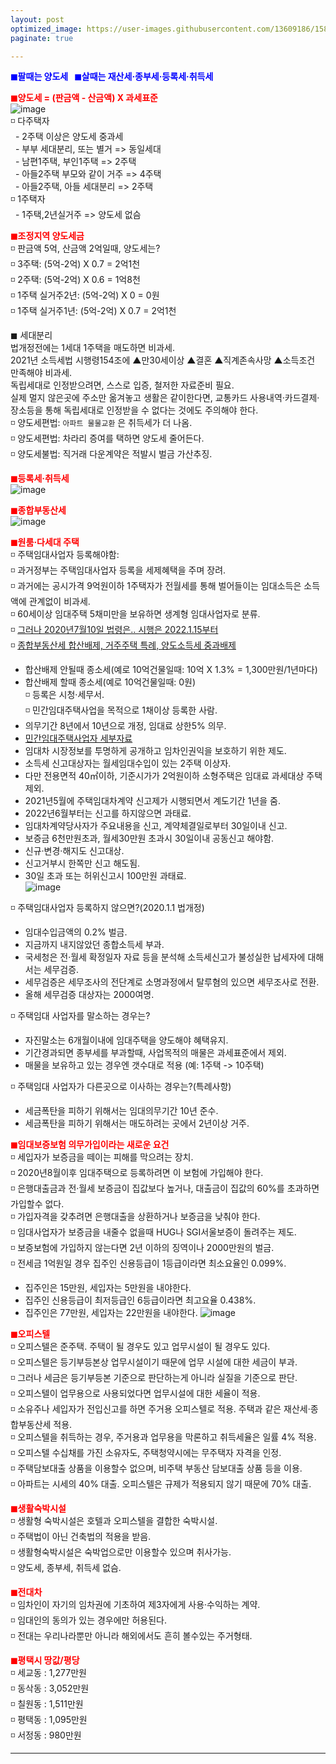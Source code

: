 ```yaml
---
layout: post
optimized_image: https://user-images.githubusercontent.com/13609186/158834851-5c5d7736-001b-448d-8bb6-eb99f2f16233.jpg
paginate: true

---
```

<span style="color:blue">**◼팔때는 양도세 &nbsp;&nbsp;◼살때는 재산세·종부세·등록세·취득세**</span><br>

<span style="color:red">**◼양도세 = (판금액 - 산금액) X 과세표준**</span><br>
![image](https://thumb.mt.co.kr/06/2021/05/2021051314510663694_1.jpg/dims/optimize/) <br>
◽ 다주택자 <br>
&nbsp; - 2주택 이상은 양도세 중과세 <br>
&nbsp; - 부부 세대분리, 또는 별거 => 동일세대 <br>
&nbsp; - 남편1주택, 부인1주택 => 2주택 <br>
&nbsp; - 아들2주택 부모와 같이 거주 => 4주택 <br>
&nbsp; - 아들2주택, 아들 세대분리 => 2주택 <br>
◽ 1주택자 <br>
&nbsp; - 1주택,2년실거주 => 양도세 없슴<br>

<span style="color:red">**◼조정지역 양도세금**</span> <br>
◽ 판금액 5억, 산금액 2억일때, 양도세는? <br>
◽ 3주택: (5억-2억) X 0.7 = 2억1천 <br>
◽ 2주택: (5억-2억) X 0.6 = 1억8천 <br>
◽ 1주택 실거주2년: (5억-2억) X 0 =  0원 <br>
◽ 1주택 실거주1년: (5억-2억) X 0.7 = 2억1천 <br>

◼ 세대분리<br>
법개정전에는 1세대 1주택을 매도하면 비과세. <br>
2021년 소득세법 시행령154조에 ▲만30세이상 ▲결혼 ▲직계존속사망 ▲소득조건 만족해야 비과세.<br>
독립세대로 인정받으려면, 스스로 입증, 철저한 자료준비 필요.<br>
실제 멀지 않은곳에 주소만 옮겨놓고 생활은 같이한다면, 교통카드 사용내역·카드결제·장소등을 통해 독립세대로 인정받을 수 없다는 것에도 주의해야 한다. <br>
◽ 양도세편법: `아파트 물물교환` 은 취득세가 더 나옴.<br>
◽ 양도세편법: 차라리 증여를 택하면 양도세 줄어든다.<br>
◽ 양도세불법: 직거래 다운계약은 적발시 벌금 가산추징.<br>

<span style="color:red">**◼등록세·취득세**</span><br>
![image](https://t1.daumcdn.net/cfile/blog/2211B6395891DCA237)<br>

<span style="color:red">**◼종합부동산세**</span><br>
![image](http://cdn.bizwatch.co.kr/news/photo/2019/01/24/0e367ee0334549d9740249280791160d112724.jpg)<br>

<span style="color:red">**◼원룸·다세대 주택**</span><br>
◽ 주택임대사업자 등록해야함: <br>
◽ 과거정부는 주택임대사업자 등록을 세제혜택을 주며 장려.<br>
◽ 과거에는 공시가격 9억원이하 1주택자가 전월세를 통해 벌어들이는 임대소득은 소득액에 관계없이 비과세.<br>
◽ 60세이상 임대주택 5채미만을 보유하면 생계형 임대사업자로 분류. <br>
◽ [그러나 2020년7월10일 법령은.. 시행은 2022.1.15부터](https://www.law.go.kr/LSW/LsiJoLinkP.do?docType=&lsNm=%EB%AF%BC%EA%B0%84%EC%9E%84%EB%8C%80%EC%A3%BC%ED%83%9D%EC%97%90+%EA%B4%80%ED%95%9C+%ED%8A%B9%EB%B3%84%EB%B2%95&joNo=&languageType=KO&paras=1#)<br>
◽ [종합부동산세 합산배제, 거주주택 특례, 양도소득세 중과배제](https://www.yna.co.kr/view/AKR20200914076700002)<br>
 - 합산배제 안될때 종소세(예로 10억건물일때: 10억 X 1.3% = 1,300만원/1년마다)<br>
 - 합산배제 할때 종소세(예로 10억건물일때: 0원)<br>
◽ 등록은 시청·세무서.<br>
◽ 민간임대주택사업을 목적으로 1채이상 등록한 사람.<br>
 - 의무기간 8년에서 10년으로 개정, 임대료 상한5% 의무.<br>
 - [민간임대주택사업자 세부자료](https://easylaw.go.kr/CSP/CnpClsMain.laf?popMenu=ov&csmSeq=864&ccfNo=4&cciNo=1&cnpClsNo=1)<br>
 - 임대차 시장정보를 투명하게 공개하고 임차인권익을 보호하기 위한 제도.<br>
 - 소득세 신고대상자는 월세임대수입이 있는 2주택 이상자.<br>
 - 다만 전용면적 40㎡이하, 기준시가가 2억원이하 소형주택은 임대료 과세대상 주택제외.<br>
 - 2021년5월에 주택임대차계약 신고제가 시행되면서 계도기간 1년을 줌.<br>
 - 2022년6월부터는 신고를 하지않으면 과태료.<br>
 - 임대차계약당사자가 주요내용을 신고, 계약체결일로부터 30일이내 신고.<br>
 - 보증금 6천만원초과, 월세30만원 초과시 30일이내 공동신고 해야함. <br>
 - 신규·변경·해지도 신고대상.<br>
 - 신고거부시 한쪽만 신고 해도됨.<br>
 - 30일 초과 또는 허위신고시 100만원 과태료.<br>
![image](https://img1.daumcdn.net/thumb/R1280x0/?scode=mtistory2&fname=https%3A%2F%2Fblog.kakaocdn.net%2Fdn%2FHDmuw%2FbtqEtFXBeN6%2FqoY0kHGZKTBPITFmd3IBD0%2Fimg.png)<br>

◽ 주택임대사업자 등록하지 않으면?(2020.1.1 법개정)
 - 임대수입금액의 0.2% 벌금.<br>
 - 지금까지 내지않았던 종합소득세 부과.<br>
 - 국세청은 전·월세 확정일자 자료 등을 분석해 소득세신고가 불성실한 납세자에 대해서는 세무검증.<br>
 - 세무검증은 세무조사의 전단계로 소명과정에서 탈루혐의 있으면 세무조사로 전환. <br>
 - 올해 세무검증 대상자는 2000여명.<br>

◽ 주택임대 사업자를 말소하는 경우는?<br>
 - 자진말소는 6개월이내에 임대주택을 양도해야 혜택유지.<br>
 - 기간경과되면 종부세를 부과할때, 사업목적의 매물은 과세표준에서 제외.<br>
 - 매물을 보유하고 있는 경우엔 갯수대로 적용 (예: 1주택 -> 10주택)<br>

◽ 주택임대 사업자가 다른곳으로 이사하는 경우는?(특례사항)<br>
 - 세금폭탄을 피하기 위해서는 임대의무기간 10년 준수.<br>
 - 세금폭탄을 피하기 위해서는 매도하려는 곳에서 2년이상 거주.<br>

<span style="color:red">**◼임대보증보험 의무가입이라는 새로운 요건**</span><br>
◽ 세입자가 보증금을 떼이는 피해를 막으려는 장치. <br>
◽ 2020년8월이후 임대주택으로 등록하려면 이 보험에 가입해야 한다. <br>
◽ 은행대출금과 전·월세 보증금이 집값보다 높거나, 대출금이 집값의 60%를 초과하면 가입할수 없다. <br>
◽ 가입자격을 갖추려면 은행대출을 상환하거나 보증금을 낮춰야 한다. <br>
◽ 임대사업자가 보증금을 내줄수 없을때 HUG나 SGI서울보증이 돌려주는 제도. <br>
◽ 보증보험에 가입하지 않는다면 2년 이하의 징역이나 2000만원의 벌금. <br>
◽ 전세금 1억원일 경우 집주인 신용등급이 1등급이라면 최소요율인 0.099%. <br>
 - 집주인은 15만원, 세입자는 5만원을 내야한다. <br>
 - 집주인 신용등급이 최저등급인 6등급이라면 최고요율 0.438%.
 - 집주인은 77만원, 세입자는 22만원을 내야한다.
![image](https://img.hankyung.com/photo/202008/01.23519684.1.jpg) <br>

<span style="color:red">**◼오피스텔**</span><br>
◽ 오피스텔은 준주택. 주택이 될 경우도 있고 업무시설이 될 경우도 있다.<br>
◽ 오피스텔은 등기부등본상 업무시설이기 때문에 업무 시설에 대한 세금이 부과.<br>
◽ 그러나 세금은 등기부등본 기준으로 판단하는게 아니라 실질을 기준으로 판단.<br>
◽ 오피스텔이 업무용으로 사용되었다면 업무시설에 대한 세율이 적용.<br>
◽ 소유주나 세입자가 전입신고를 하면 주거용 오피스텔로 적용. 주택과 같은 재산세·종합부동산세 적용.<br>
◽ 오피스텔을 취득하는 경우, 주거용과 업무용을 막론하고 취득세율은 일률 4% 적용.<br>
◽ 오피스텔 수십채를 가진 소유자도, 주택청약시에는 무주택자 자격을 인정.<br>
◽ 주택담보대출 상품을 이용할수 없으며, 비주택 부동산 담보대출 상품 등을 이용.<br>
◽ 아파트는 시세의 40% 대출. 오피스텔은 규제가 적용되지 않기 때문에 70% 대출.<br>

<span style="color:red">**◼생활숙박시설**</span><br>
◽ 생활형 숙박시설은 호텔과 오피스텔을 결합한 숙박시설. <br>
◽ 주택법이 아닌 건축법의 적용을 받음.<br>
◽ 생활형숙박시설은 숙박업으로만 이용할수 있으며 취사가능.<br>
◽ 양도세, 종부세, 취득세 없슴.<br>

<span style="color:red">**◼전대차**</span><br>
◽ 임차인이 자기의 임차권에 기초하여 제3자에게 사용·수익하는 계약. <br>
◽ 임대인의 동의가 있는 경우에만 허용된다.<br>
◽ 전대는 우리나라뿐만 아니라 해외에서도 흔히 볼수있는 주거형태.<br>

<span style="color:red">**◼평택시 땅값/평당**</span><br>
◽ 세교동 : 1,277만원<br>
◽ 동삭동 : 3,052만원<br>
◽ 칠원동 : 1,511만원<br>
◽ 평택동 : 1,095만원<br>
◽ 서정동 : 980만원<br>


---
